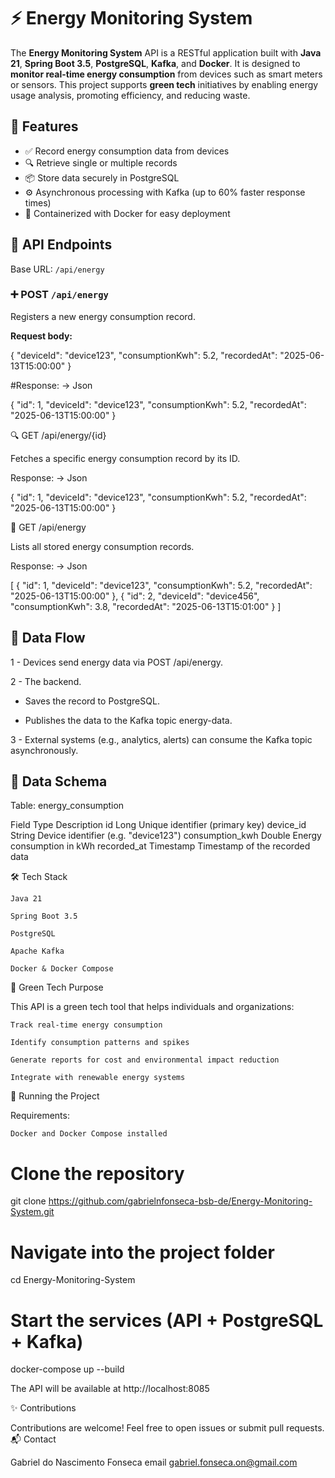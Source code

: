 # ⚡ Energy Monitoring System

The **Energy Monitoring System** API is a RESTful application built with **Java 21**, **Spring Boot 3.5**, **PostgreSQL**, **Kafka**, and **Docker**. It is designed to **monitor real-time energy consumption** from devices such as smart meters or sensors. This project supports **green tech** initiatives by enabling energy usage analysis, promoting efficiency, and reducing waste.

## 🚀 Features

- ✅ Record energy consumption data from devices
- 🔍 Retrieve single or multiple records
- 📦 Store data securely in PostgreSQL
- ⚙️ Asynchronous processing with Kafka (up to 60% faster response times)
- 🐳 Containerized with Docker for easy deployment

## 📡 API Endpoints

Base URL: `/api/energy`

### ➕ POST `/api/energy`

Registers a new energy consumption record.

**Request body:**

{
  "deviceId": "device123",
  "consumptionKwh": 5.2,
  "recordedAt": "2025-06-13T15:00:00"
}

#Response:
-> Json

{
  "id": 1,
  "deviceId": "device123",
  "consumptionKwh": 5.2,
  "recordedAt": "2025-06-13T15:00:00"
}



🔍 GET /api/energy/{id}

Fetches a specific energy consumption record by its ID.

Response:
-> Json

{
  "id": 1,
  "deviceId": "device123",
  "consumptionKwh": 5.2,
  "recordedAt": "2025-06-13T15:00:00"
}




📄 GET /api/energy

Lists all stored energy consumption records.

Response:
-> Json

[
  {
    "id": 1,
    "deviceId": "device123",
    "consumptionKwh": 5.2,
    "recordedAt": "2025-06-13T15:00:00"
  },
  {
    "id": 2,
    "deviceId": "device456",
    "consumptionKwh": 3.8,
    "recordedAt": "2025-06-13T15:01:00"
  }
]




## 🔄 Data Flow

   1 - Devices send energy data via POST /api/energy.

   2 - The backend.

  - Saves the record to PostgreSQL.

  - Publishes the data to the Kafka topic energy-data.

  3 - External systems (e.g., analytics, alerts) can consume the Kafka topic asynchronously.





## 🧱 Data Schema
Table: energy_consumption

Field	                 Type	                Description
id	                   Long	                Unique identifier (primary key)
device_id	             String	              Device identifier (e.g. "device123")
consumption_kwh	       Double	              Energy consumption in kWh
recorded_at	           Timestamp	          Timestamp of the recorded data


🛠 Tech Stack

    Java 21

    Spring Boot 3.5

    PostgreSQL

    Apache Kafka

    Docker & Docker Compose

🌱 Green Tech Purpose

This API is a green tech tool that helps individuals and organizations:

    Track real-time energy consumption

    Identify consumption patterns and spikes

    Generate reports for cost and environmental impact reduction

    Integrate with renewable energy systems

🐳 Running the Project

Requirements:

    Docker and Docker Compose installed


# Clone the repository
git clone https://github.com/gabrielnfonseca-bsb-de/Energy-Monitoring-System.git

# Navigate into the project folder
cd Energy-Monitoring-System

# Start the services (API + PostgreSQL + Kafka)
docker-compose up --build

The API will be available at http://localhost:8085


✨ Contributions

Contributions are welcome! Feel free to open issues or submit pull requests.
📬 Contact

Gabriel do Nascimento Fonseca
email gabriel.fonseca.on@gmail.com
